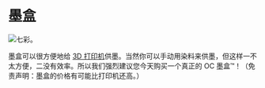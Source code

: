 # 墨盒

![七彩。](oredict:oc:inkCartridge)

墨盒可以很方便地给 [3D 打印机](../block/printer.md)供墨。当然你可以手动用染料来供墨，但这样一不太方便，二没有效率。所以我们强烈建议您今天购买一个真正的 OC 墨盒™！（免责声明：墨盒的价格有可能比打印机还高。）
